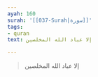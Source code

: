 ```yaml
---
ayah: 160
surah: '[[037-Surah|سورة]]'
tags:
- quran
text: إلا عباد الله المخلصين

---
```

> إلا عباد الله المخلصين
